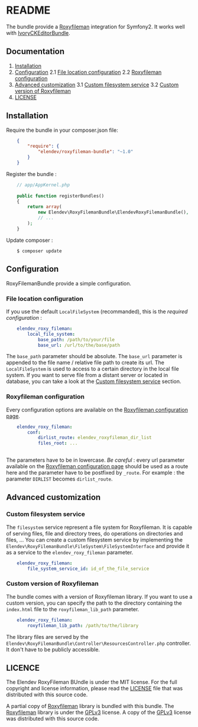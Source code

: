 # README

The bundle provide a [Roxyfileman](http://www.roxyfileman.com/) integration for Symfony2. It works well with [IvoryCKEditorBundle](https://github.com/egeloen/IvoryCKEditorBundle).

## Documentation

 1. [Installation](#installation)
 2. [Configuration](#configuration)
   2.1 [File location configuration](#file-location-configuration)
   2.2 [Roxyfileman configuration](#roxyfileman-configuration)
 3. [Advanced customization](#advanced-customization)
   3.1 [Custom filesystem service](#custom-filesystem-service)
   3.2 [Custom version of Roxyfileman](#custom-version-of-roxyfileman)
 4. [LICENSE](#license)
 
## Installation
Require the bundle in your composer.json file:

``` json
    {
        "require": {
            "elendev/roxyfileman-bundle": "~1.0"
        }
    }
```

Register the bundle :

``` php
    // app/AppKernel.php
    
    public function registerBundles()
    {
        return array(
            new Elendev\RoxyFilemanBundle\ElendevRoxyFilemanBundle(),
            // ...
        );
    }
```

Update composer :

```
    $ composer update
```

## Configuration
RoxyFilemanBundle provide a simple configuration.

### File location configuration

If you use the default `LocalFileSystem` (recommanded), this is the *required configuration* :

``` yaml
    elendev_roxy_fileman:
        local_file_system:
            base_path: /path/to/your/file
            base_url: /url/to/the/base/path
```

The `base_path` parameter should be absolute. The `base_url` parameter is appended to the file name / relative file path to create its url.
The `LocalFileSystem` is used to access to a certain directory in the local file system. If you want to serve file from a distant server or located in database, you can take a look at the [Custom filesystem service](#custom-filesystem-service) section.

### Roxyfileman configuration
Every configuration options are available on the [Roxyfileman configuration page](http://www.roxyfileman.com/install).
``` yaml
    elendev_roxy_fileman:
        conf:
            dirlist_route: elendev_roxyfileman_dir_list
            files_root: ...
            
```

The parameters have to be in lowercase.
*Be careful* : every url parameter available on the [Roxyfileman configuration page](http://www.roxyfileman.com/install) should be used as a route here and the parameter have to be postfixed by `_route`. For example : the parameter `DIRLIST` becomes `dirlist_route`.

## Advanced customization

### Custom filesystem service
The `filesystem` service represent a file system for Roxyfileman. It is capable of serving files, file and directory trees, do operations on directories and files, ...
You can create a custom filesystem service by implementing the `Elendev\RoxyFilemanBundle\FileSystem\FileSystemInterface` and provide it as a service to the `elendev_roxy_fileman` parameter.

``` yaml
    elendev_roxy_fileman:
        file_system_service_id: id_of_the_file_service
```

### Custom version of Roxyfileman
The bundle comes with a version of Roxyfileman library. If you want to use a custom version, you can specify the path to the directory containing the `index.html` file to the `roxyfileman_lib_path` parameter.
``` yaml
    elendev_roxy_fileman:
        roxyfileman_lib_path: /path/to/the/library
``` 
The library files are served by the `Elendev\RoxyFilemanBundle\Controller\ResourcesController.php` controller. It don't have to be publicly accessible.

## LICENCE
The Elendev RoxyFileman BUndle is under the MIT license. For the full copyright and license information, please read the [LICENSE](LICENSE) file that was distributed with this source code.

A partial copy of [Roxyfileman](http://www.roxyfileman.com) library is bundled with this bundle. The [Roxyfileman](http://www.roxyfileman.com) library is under the [GPLv3](Resources/doc/licenses/gpl-3.0.txt) license. A copy of the [GPLv3](Resources/doc/licenses/gpl-3.0.txt) license was distributed with this source code.
